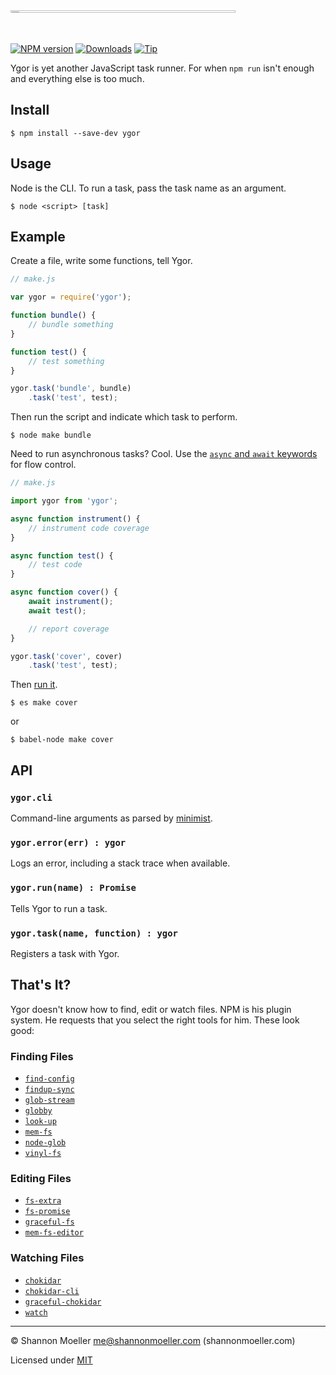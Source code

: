 
<img src="https://cloud.githubusercontent.com/assets/155164/13224204/703d357a-d955-11e5-9cfb-e7ed557324f2.png" alt="ygor" width="360" style="max-width:100%;height:1%;" />

[![NPM version][npm-img]][npm-url] [![Downloads][downloads-img]][npm-url] [![Tip][amazon-img]][amazon-url]

Ygor is yet another JavaScript task runner. For when `npm run` isn't enough and everything else is too much.

## Install

    $ npm install --save-dev ygor

## Usage

Node is the CLI. To run a task, pass the task name as an argument.

    $ node <script> [task]

## Example

Create a file, write some functions, tell Ygor.

```js
// make.js

var ygor = require('ygor');

function bundle() {
    // bundle something
}

function test() {
    // test something
}

ygor.task('bundle', bundle)
    .task('test', test);
```

Then run the script and indicate which task to perform.

    $ node make bundle

Need to run asynchronous tasks? Cool. Use the [`async` and `await` keywords](https://jakearchibald.com/2014/es7-async-functions/) for flow control.

```js
// make.js

import ygor from 'ygor';

async function instrument() {
    // instrument code coverage
}

async function test() {
    // test code
}

async function cover() {
    await instrument();
    await test();

    // report coverage
}

ygor.task('cover', cover)
    .task('test', test);
```

Then [run it](https://github.com/shannonmoeller/esprev).

    $ es make cover

or

    $ babel-node make cover

## API

### `ygor.cli`

Command-line arguments as parsed by [minimist](http://npm.im/minimist).

### `ygor.error(err) : ygor`

Logs an error, including a stack trace when available.

### `ygor.run(name) : Promise`

Tells Ygor to run a task.

### `ygor.task(name, function) : ygor`

Registers a task with Ygor.

## That's It?

Ygor doesn't know how to find, edit or watch files. NPM is his plugin system. He requests that you select the right tools for him. These look good:

### Finding Files

- [`find-config`](http://npm.im/find-config)
- [`findup-sync`](http://npm.im/findup-sync)
- [`glob-stream`](http://npm.im/glob-stream)
- [`globby`](http://npm.im/globby)
- [`look-up`](http://npm.im/look-up)
- [`mem-fs`](http://npm.im/mem-fs)
- [`node-glob`](http://npm.im/node-glob)
- [`vinyl-fs`](http://npm.im/vinyl-fs)

### Editing Files

- [`fs-extra`](http://npm.im/fs-extra)
- [`fs-promise`](http://npm.im/fs-promise)
- [`graceful-fs`](http://npm.im/graceful-fs)
- [`mem-fs-editor`](http://npm.im/mem-fs-editor)

### Watching Files

- [`chokidar`](http://npm.im/chokidar)
- [`chokidar-cli`](http://npm.im/chokidar-cli)
- [`graceful-chokidar`](http://npm.im/graceful-chokidar)
- [`watch`](http://npm.im/watch)

----

© Shannon Moeller <me@shannonmoeller.com> (shannonmoeller.com)

Licensed under [MIT](http://shannonmoeller.com/mit.txt)

[amazon-img]:    https://img.shields.io/badge/amazon-tip_jar-yellow.svg?style=flat-square
[amazon-url]:    https://www.amazon.com/gp/registry/wishlist/1VQM9ID04YPC5?sort=universal-price
[downloads-img]: http://img.shields.io/npm/dm/ygor.svg?style=flat-square
[npm-img]:       http://img.shields.io/npm/v/ygor.svg?style=flat-square
[npm-url]:       https://npmjs.org/package/ygor
